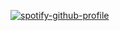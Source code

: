 [![spotify-github-profile](https://spotify-github-profile.vercel.app/api/view?uid=31wgdtzmzwpha3raa2jzrpe2lq6e&cover_image=true&theme=natemoo-re&show_offline=false&background_color=121212&interchange=false&bar_color=53b14f&bar_color_cover=false)](https://spotify-github-profile.vercel.app/api/view?uid=31wgdtzmzwpha3raa2jzrpe2lq6e&redirect=true)
